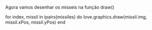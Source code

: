 
Agora vamos desenhar os misseis na função draw()

for index, missil in ipairs(missiles) do
      love.graphics.draw(missil.img, missil.xPos, missil.yPos)
    end